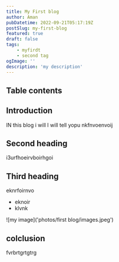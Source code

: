 ```yaml
---
title: My First blog
author: Aman
pubDatetime: 2022-09-21T05:17:19Z
postSlug: my-first-blog
featured: true
draft: false
tags:
    - myfirdt
    - second tag
ogImage: ''
description: 'my description'
---
```


## Table contents

## Introduction

IN this blog i will I will tell yopu nkfnvoenvoij

## Second heading

i3urfhoeirvboirhgoi

## Third heading

eknrfoirnvo

* eknoir
* klvnk

![my image]('photos/first blog/images.jpeg')

## colclusion

fvrbrtgrtgtrg